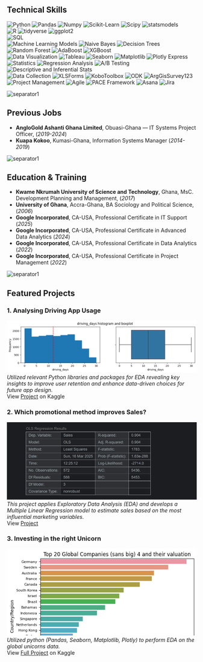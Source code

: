 ## Technical Skills
![Python](https://img.shields.io/badge/python-3670A0?style=for-the-badge&logo=python&logoColor=ffdd54)
![Pandas](https://img.shields.io/badge/pandas-%234D4D4D.svg?style=for-the-badge&logo=pandas&logoColor=white)
![Numpy](https://img.shields.io/badge/numpy-%234D4D4D.svg?style=for-the-badge&logo=numpy&logoColor=white)
![Scikit-Learn](https://img.shields.io/badge/scikit_learn-%234D4D4D.svg?style=for-the-badge&logo=scikit_learn&logoColor=white)
![Scipy](https://img.shields.io/badge/scipy-%234D4D4D.svg?style=for-the-badge&logo=scipy&logoColor=white)
![statsmodels](https://img.shields.io/badge/statsmodel-%234D4D4D.svg?style=for-the-badge&logo=statsmodel&logoColor=white)<br>
![R](https://img.shields.io/badge/r-3670A0?style=for-the-badge&logo=r&logoColor=ffdd54)
![tidyverse](https://img.shields.io/badge/tidyverse-%234D4D4D.svg?style=for-the-badge&logo=tidyverse&logoColor=white)
![ggplot2](https://img.shields.io/badge/ggplot2-%234D4D4D.svg?style=for-the-badge&logo=ggplot2&logoColor=white)<br>
![SQL](https://img.shields.io/badge/sql-3670A0?style=for-the-badge&logo=sql&logoColor=ffdd54)<br>
![Machine Learning Models](https://img.shields.io/badge/machine_learning-3670A0?style=for-the-badge&logo=machine_learning&logoColor=ffdd54)
![Naive Bayes](https://img.shields.io/badge/naive_bayes-%234D4D4D.svg?style=for-the-badge&logo=naive_bayes&logoColor=white)
![Decision Trees](https://img.shields.io/badge/Decision_Trees-%234D4D4D.svg?style=for-the-badge&logo=decision_trees&logoColor=white)
![Random Forest](https://img.shields.io/badge/Random_Forest-%234D4D4D.svg?style=for-the-badge&logo=random_forest&logoColor=white)
![AdaBoost](https://img.shields.io/badge/adaboost-%234D4D4D.svg?style=for-the-badge&logo=adaboost&logoColor=white) 
![XGBoost](https://img.shields.io/badge/xgboost-%234D4D4D.svg?style=for-the-badge&logo=xgboost&logoColor=white)<br>
![Data Visualization](https://img.shields.io/badge/visualization-3670A0?style=for-the-badge&logo=visualization&logoColor=ffdd54)
![Tableau](https://img.shields.io/badge/ggplot2-%234D4D4D.svg?style=for-the-badge&logo=tableau&logoColor=white)
![Seaborn](https://img.shields.io/badge/seaborn-%234D4D4D.svg?style=for-the-badge&logo=seaborn&logoColor=white)
![Matplotlib](https://img.shields.io/badge/matplotlib-%234D4D4D.svg?style=for-the-badge&logo=matplotlib&logoColor=white)
![Plotly Express](https://img.shields.io/badge/plotly-%234D4D4D.svg?style=for-the-badge&logo=plotly&logoColor=white)<br>
![Statistics](https://img.shields.io/badge/stats-3670A0?style=for-the-badge&logo=Stats&logoColor=ffdd54)
![Regression Analysis](https://img.shields.io/badge/Regression-%234D4D4D.svg?style=for-the-badge&logo=Regression&logoColor=white)
![A/B Testing](https://img.shields.io/badge/AB_Testing-%234D4D4D.svg?style=for-the-badge&logo=AB_Testing&logoColor=white)
![Descriptive and Inferential Stats](https://img.shields.io/badge/descriptive_&_inferential_stats-%234D4D4D.svg?style=for-the-badge&logo=descriptive_&_inferential_stats&logoColor=white)<br>
![Data Collection](https://img.shields.io/badge/data_collection-3670A0?style=for-the-badge&logo=data_collection&logoColor=ffdd54)
![XLSForms](https://img.shields.io/badge/xlsforms-%234D4D4D.svg?style=for-the-badge&logo=sxlsforms&logoColor=white)
![KoboToolbox](https://img.shields.io/badge/kobotoolbox-%234D4D4D.svg?style=for-the-badge&logo=kobotoolbox&logoColor=white)
![ODK](https://img.shields.io/badge/odk-%234D4D4D.svg?style=for-the-badge&logo=odk&logoColor=white)
![ArgGisSurvey123](https://img.shields.io/badge/argGis_Survery123-%234D4D4D.svg?style=for-the-badge&logo=argGis_Survery123&logoColor=white)<br>
![Project Management](https://img.shields.io/badge/project_management-3670A0?style=for-the-badge&logo=project_management&logoColor=ffdd54)
![Agile](https://img.shields.io/badge/agile-%234D4D4D.svg?style=for-the-badge&logo=agile&logoColor=white)
![PACE Framework](https://img.shields.io/badge/odk-%234D4D4D.svg?style=for-the-badge&logo=odk&logoColor=white)
![Asana](https://img.shields.io/badge/asana-%234D4D4D.svg?style=for-the-badge&logo=asaba&logoColor=white)
![Jira](https://img.shields.io/badge/jira-%234D4D4D.svg?style=for-the-badge&logo=Jira&logoColor=white)

![separator1](https://i.imgur.com/ZUWYTii.png)<br>
## Previous Jobs
- **AngloGold Ashanti Ghana Limited**, Obuasi-Ghana — IT Systems Project Officer, (_2019-2024_)
- **Kuapa Kokoo**, Kumasi-Ghana, Information Systems Manager (_2014-2019_)

![separator1](https://i.imgur.com/ZUWYTii.png)
## Education & Training

- **Kwame Nkrumah University of Science and Technology**, Ghana, MsC. Development Planning and Management, (_2017_)
- **University of Ghana**, Accra-Ghana, BA Sociology and Political Science, (_2006_)
- **Google Incorporated**, CA-USA, Professional Certificate in IT Support (_2025_)
- **Google Incorporated**, CA-USA, Professional Certificate in Advanced Data Analytics (_2024_)
- **Google Incorporated**, CA-USA, Professional Certificate in Data Analytics (_2022_)
- **Google Incorporated**, CA-USA, Professional Certificate in Project Management (_2022_)<br>

![separator1](https://i.imgur.com/ZUWYTii.png)
## Featured Projects
### 1. Analysing Driving App Usage
  ![Project Photo](/assets/images/driving_day_bp_ht.png)<br>
 _Utilized relevant Python libraries and packages for EDA revealing key insights to improve user retention and enhance data-driven choices for future app design._<br>
  View [Project](https://www.kaggle.com/code/kwabenaaddo/analyzing-driving-app-usage) on Kaggle<br>
### 2. Which promotional method improves Sales?<br>
  ![](/assets/images/OLS.png)
   _This project applies Exploratory Data Analysis (EDA) and develops a Multiple Linear Regression model to estimate sales based on the most influential marketing variables._<br>
   View [Project](https://www.kaggle.com/code/kwabenaaddo/which-promotional-method-improves-sales)
### 3. **Investing in the right Unicorn**<br>
   ![](/assets/images/top_unicorns_.png)<br>
   _Utilized python (Pandas, Seaborn, Matplotlib, Plotly) to perform EDA on the global unicorns data._<br>
   View [Full Project](https://www.kaggle.com/code/kwabenaaddo/investing-in-the-right-unicorns) on Kaggle<br>
   


